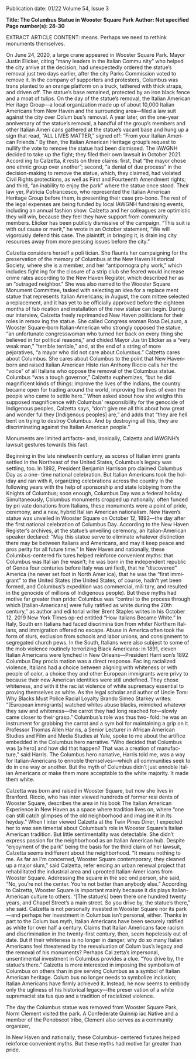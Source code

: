 Publication date: 01/22
Volume 54, Issue 3

**Title: The Columbus Statue in Wooster Square Park**
**Author: Not specified**
**Page number(s): 28-30**

EXTRACT ARTICLE CONTENT:
means. Perhaps we need to rethink 
monuments themselves.


On June 24, 2020, a large crane 
appeared in Wooster Square Park. 
Mayor Justin Elicker, citing “many 
leaders in the Italian Commu­
nity” who helped the city arrive 
at the decision, had unexpectedly 
ordered the statue’s removal just 
two days earlier, after the city Parks 
Commission voted to remove it. 
In the company of supporters and 
protesters, Columbus was trans­
planted to an orange platform on 
a truck, tethered with thick straps, 
and driven off. The statue’s base 
remained, protected by an iron 
black fence and a moat of tulips. 
On the day of the statue’s 
removal, the Italian American Her­
itage Group—a local organization 
made up of about 10,000 Italian 
Americans from New Haven and 
the surrounding area—filed a law­
suit against the city over Colum­
bus’s removal. A year later, on the 
one-year anniversary of the statue’s 
removal, a handful of the group’s 
members and other Italian Ameri­
cans gathered at the statue’s vacant 
base and hung up a sign that read, 
“ALL LIVES MATTER,” signed 
off: “From your Italian Ameri­
can Friends.” By then, the Italian 
American Heritage group’s request 
to nullify the vote to remove the 
statue had been dismissed. 
The IAWGNH decided to take 
up the fight; they filed their own 
lawsuit in October 2021. Accord­
ing to Calzetta, it rests on three 
claims: first, that “the mayor chose 
one ethnic group over another”; 
second, “a denial of due process” in 
the decision-making to remove the 
statue, which, they claimed, had 
violated Civil Rights protections, 
as well as First and Fourteenth 
Amendment rights; and third, “an 
inability to enjoy the park” where 
the statue once stood. Their law­
yer, Patricia Cofrancesco, who 
represented the Italian American 
Heritage Group before them, is 
presenting their case pro-bono. 
The rest of the legal expenses are 
being funded by local IAWGNH 
fundraising events, including an 
annual fashion show.
Calzetta and her colleagues are 
optimistic they will win, because 
they feel they have support from 
community 
members. 
Elicker 
has been publicly dismissive of 
the campaign. “This suit is with­
out cause or merit,” he wrote in 
an October statement, “We will 
vigorously defend this case. The 
plaintiff, in bringing it, is drain­
ing city resources away from more 
pressing issues before the city.” 


Calzetta considers herself a poli­
tician. She flaunts her campaigning 
for the preservation of the memory 
of Columbus at the New Haven 
Historical Society, where she is a 
member, and her “antipornogra­
phy work,” which includes fight­
ing for the closure of a strip club 
she feared would increase crime 
rates according to the New Haven 
Register, which described her as 
an “outraged neighbor.” She was 
also named to the Wooster Square 
Monument 
Committee, 
tasked 
with selecting an idea for a replace­
ment statue that represents Italian 
Americans; in August, the com­
mittee selected a replacement, and 
it has yet to be officially approved 
before the eighteen months of fab­
rication and installation of the new 
statue can begin.
During our interview, Calzetta 
freely reprimanded New Haven 
politicians for their roles in remov­
ing the statue. She called Congress­
woman Rosa DeLauro, a Wooster 
Square-born 
Italian-American 
who strongly opposed the statue, 
“an unfortunate congresswoman 
who turned her back on every­
thing she believed in for political 
reasons,” and chided Mayor Jus­
tin Elicker as a “very weak man,” 
“terrible terrible,” and, at the end 
of a string of more pejoratives, 
“a mayor who did not care about 
Columbus.” 
Calzetta cares about Columbus. 
She cares about Columbus to the 
point that New Haven-born and 
raised Italian American Histo­
rian Anthony Riccio calls her the 
“voice” of all Italians who oppose 
the removal of the Columbus 
statue. Columbus “was a tough 
governor,” Calzetta euphemizes, 
“but he did magnificent kinds of 
things: improve the lives of the 
Indians, the country became open 
for trading around the world, 
improving the lives of even the 
people who came to settle here.” 
When asked about how she weighs 
this supposed magnificence with 
Columbus’ responsibility for the 
genocide of Indigenous peoples, 
Calzetta says, “don’t give me all 
this about how great and wonder­
ful they [Indigenous peoples] are,” 
and adds that “they are hell bent 
on trying to destroy Columbus. 
And by destroying all this, they are 
discriminating against the Italian 
American people.” 


Monuments are 
limited artifacts–
and, ironically, 
Calzetta and 
IAWGNH’s lawsuit 
gestures towards 
this fact.


Beginning in the late nineteenth 
century, as scores of Italian immi­
grants settled in the Northeast of 
the United States, Columbus’s 
legacy was settling, too. In 1892, 
President Benjamin Harrison pro­
claimed Columbus Day as a one-
time national celebration. But 
Italian Americans took the hol­
iday and ran with it, organizing 
celebrations across the country in 
the following years with the help 
of sponsorship and state lobbying 
from the Knights of Columbus; 
soon enough, Columbus Day was 
a federal holiday. Simultaneously, 
Columbus monuments cropped up 
nationally: often funded by pri­
vate donations from Italians, these 
monuments were a point of pride, 
ceremony, and a new, hybrid Ital­
ian American nationalism. 
New 
Haven’s 
statue 
was 
unveiled in Wooster Square on 
October 12, 1892—the day after 
the first national celebration of 
Columbus Day. According to the 
New Haven Register’s archives, at 
the statue’s unveiling ceremony, an 
Italian-American speaker declared: 
“May this statue serve to eliminate 
whatever distinction there may be 
between Italians and Americans, 
and may it keep peace and pros­
perity for all future time.”
In New Haven and nationally, 
these 
Columbus-centered 
fix­
tures helped reinforce convenient 
myths: that Columbus was Ital­
ian (he wasn’t; he was born in the 
independent republic of Genoa 
four centuries before Italy was uni­
fied), that he “discovered” America 
(he never set foot in North Amer­
ica), that he was the “first immi­
grant” to the United States (the 
United States, of course, hadn’t 
yet been formed, and Columbus’s 
expedition was commercial, mili­
tary, and resulted in the genocide 
of millions of Indigenous people). 
But these myths had motive far 
greater than pride: Columbus was 
“central to the process through 
which [Italian-Americans] were 
fully ratified as white during the 
20th century,” as author and edi­
torial writer Brent Staples writes 
in his October 12, 2019 New York 
Times op-ed entitled “How Italians 
Became White.” In Italy, South­
ern Italians had faced discrimina­
tion from whiter Northern Ital­
ians, and immigration offered no 
escape. Abuse in America often 
took the form of slurs, exclusion 
from schools and labor unions, 
and consignment to segregated 
church pews. In the South, Italians 
were also subject to some of the 
mob violence routinely terrorizing 
Black Americans: in 1891, eleven 
Italian Americans were lynched in 
New Orleans—President Harri­
son’s 1892 Columbus Day procla­
mation was a direct response. Fac­
ing racialized violence, Italians had 
a choice between aligning with 
whiteness or with people of color, 
a choice they and other European 
immigrants were privy to because 
their new American identities 
were still undefined. They chose 
whiteness, and with it the rac­
ist violence of white supremacy 
essential to proving themselves 
as white. As the legal scholar and 
author of Uncle Tom: Why Blacks 
Must Police Racial Loyalty Brando 
Simeo Starkey writes: “[European 
immigrants] watched whites abuse 
blacks, mimicked whatever they 
saw and whiteness—the carrot they 
had long reached for—slowly came 
closer to their grasp.” 
Columbus’s role was thus two-
fold: he was an instrument for 
grabbing the carrot and a sym­
bol for maintaining a grip on it. 
Professor Thomas Allen Har­
ris, a Senior Lecturer in African 
American Studies and Film and 
Media Studies at Yale, spoke to 
me about the artifice embedded 
in the Columbus hero narrative. 
“Who decided that Columbus was 
[a hero] and how did that happen? 
That was a creation of manufac­
ture,” said Harris. The Columbus 
hero narrative, Harris told me, 
was a way for Italian-Americans 
to ennoble themselves—which all 
communities seek to do in one 
way or another. But the myth of 
Columbus didn’t just ennoble Ital­
ian Americans or make them more 
acceptable to the white majority. It 
made them white.


Calzetta was born and raised in 
Wooster Square, but now she lives 
in Branford. Riccio, who has inter­
viewed hundreds of former resi­
dents of Wooster Square, describes 
the area in his book The Italian 
American Experience in New Haven 
as a space where tradition lives on, 
where “one can still catch glimpses 
of the old neighborhood and imag­
ine it in its heyday.” When I inter­
viewed Calzetta at the Twin Pines 
Diner, I expected her to wax sen­
timental about Columbus’s role in 
Wooster Square’s Italian American 
tradition. But little sentimentality 
was detectable. She didn’t express 
passion for the neighborhood as 
an Italian American hub. Despite 
“enjoyment of the park” being 
the basis for the third claim of her 
lawsuit, Calzetta seems indifferent 
about the neighborhood. 
“It means nothing to me. As far 
as I'm concerned, Wooster Square 
contemporary, they cleaned up a 
major slum,” said Calzetta, refer­
encing an urban renewal project 
that rehabilitated the industrial 
area and uprooted Italian-Amer­
icans 
from 
Wooster 
Square. 
Addressing the square in the sec­
ond person, she said, “No, you’re 
not the center. You’re not better 
than anybody else.” According 
to Calzetta, Wooster Square is 
important mainly because it dis­
plays Italian-American culture to 
others. “[The statue’s] been there 
one hundred twenty years, and 
Chapel Street’s a main street. So 
you drive by, the statue’s there,” 
she said. Calzetta is not personally 
invested in Wooster Square nor its 
park—and perhaps her investment 
in Columbus isn’t personal, either. 
Thanks in part to the Colum­
bus myth, Italian Americans have 
been securely ratified as white for 
over half a century. Claims that 
Italian Americans face racism and 
discrimination in the twenty-first 
century, then, seem hopelessly out 
of date. But if their whiteness is no 
longer in danger, why do so many 
Italian Americans feel threatened 
by the reevaluation of Colum­
bus’s legacy and the removal of 
his monuments? Perhaps Cal­
zetta’s impersonal, unsentimental 
investment in Columbus provides 
a clue. “You drive by, the statue’s 
there.” Calzetta is more interested 
in imposing the symbolism of 
Columbus on others than in pre­
serving Columbus as a symbol of 
Italian American heritage. Colum­
bus no longer needs to symbolize 
inclusion; Italian Americans have 
firmly achieved it. Instead, he now 
seems to embody only the ugliness 
of his historical legacy—the preser­
vation of a white supremacist sta­
tus quo and a tradition of racialized 
violence. 


The day the Columbus statue 
was removed from Wooster Square 
Park, Norm Clement visited the 
park. A Confederate Quinnip­
iac Native and a member of the 
Penobscot tribe, Clement also 
serves as a community organizer, 

In New Haven and 
nationally, these 
Columbus-
centered fixtures 
helped reinforce 
convenient 
myths. But these 
myths had motive 
far greater than 
pride.